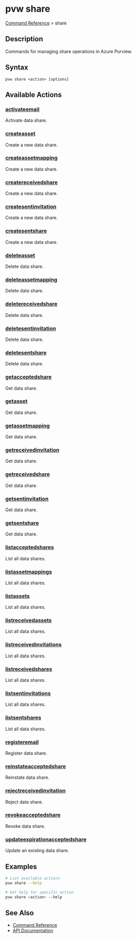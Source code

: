 # pvw share
[Command Reference](../../README.md#command-reference) > share

## Description
Commands for managing share operations in Azure Purview.

## Syntax
```
pvw share <action> [options]
```

## Available Actions

### [activateemail](./activateemail.md)
Activate data share.

### [createasset](./createasset.md)
Create a new data share.

### [createassetmapping](./createassetmapping.md)
Create a new data share.

### [createreceivedshare](./createreceivedshare.md)
Create a new data share.

### [createsentinvitation](./createsentinvitation.md)
Create a new data share.

### [createsentshare](./createsentshare.md)
Create a new data share.

### [deleteasset](./deleteasset.md)
Delete data share.

### [deleteassetmapping](./deleteassetmapping.md)
Delete data share.

### [deletereceivedshare](./deletereceivedshare.md)
Delete data share.

### [deletesentinvitation](./deletesentinvitation.md)
Delete data share.

### [deletesentshare](./deletesentshare.md)
Delete data share.

### [getacceptedshare](./getacceptedshare.md)
Get data share.

### [getasset](./getasset.md)
Get data share.

### [getassetmapping](./getassetmapping.md)
Get data share.

### [getreceivedinvitation](./getreceivedinvitation.md)
Get data share.

### [getreceivedshare](./getreceivedshare.md)
Get data share.

### [getsentinvitation](./getsentinvitation.md)
Get data share.

### [getsentshare](./getsentshare.md)
Get data share.

### [listacceptedshares](./listacceptedshares.md)
List all data shares.

### [listassetmappings](./listassetmappings.md)
List all data shares.

### [listassets](./listassets.md)
List all data shares.

### [listreceivedassets](./listreceivedassets.md)
List all data shares.

### [listreceivedinvitations](./listreceivedinvitations.md)
List all data shares.

### [listreceivedshares](./listreceivedshares.md)
List all data shares.

### [listsentinvitations](./listsentinvitations.md)
List all data shares.

### [listsentshares](./listsentshares.md)
List all data shares.

### [registeremail](./registeremail.md)
Register data share.

### [reinstateacceptedshare](./reinstateacceptedshare.md)
Reinstate data share.

### [rejectreceivedinvitation](./rejectreceivedinvitation.md)
Reject data share.

### [revokeacceptedshare](./revokeacceptedshare.md)
Revoke data share.

### [updateexpirationacceptedshare](./updateexpirationacceptedshare.md)
Update an existing data share.

## Examples

```bash
# List available actions
pvw share --help

# Get help for specific action
pvw share <action> --help
```

## See Also

- [Command Reference](../../README.md#command-reference)
- [API Documentation](../api/index.html)
